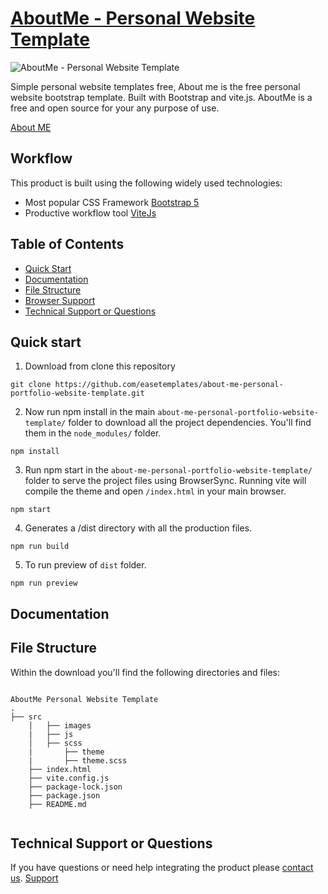 # [AboutMe - Personal Website Template](https://easetemplate.com/)

![AboutMe - Personal Website Template](https://user-images.githubusercontent.com/30169935/231987845-1895e4ac-b07d-4d1f-b2b1-f9731b5adcc4.jpg)

Simple personal website templates free, About me is the free personal website bootstrap template. Built with Bootstrap and vite.js.
AboutMe is a free and open source for your any purpose of use. 

[About ME](https://easetemplate.com/)

## Workflow

This product is built using the following widely used technologies:

- Most popular CSS Framework [Bootstrap 5](https://getbootstrap.com/)
- Productive workflow tool [ViteJs](https://vitejs.dev/)
 

## Table of Contents

* [Quick Start](#quick-start)
* [Documentation](#documentation)
* [File Structure](#file-structure)
* [Browser Support](#browser-support)
* [Technical Support or Questions](#technical-support-or-questions)


## Quick start

1. Download from clone this repository

```
git clone https://github.com/easetemplates/about-me-personal-portfolio-website-template.git
```
 

2. Now run npm install in the main `about-me-personal-portfolio-website-template/` folder to download all the project dependencies. You'll find them in the `node_modules/` folder.

```
npm install
```

3. Run npm start in the `about-me-personal-portfolio-website-template/` folder to serve the project files using BrowserSync. Running vite will compile the theme and open `/index.html` in your main browser.

```
npm start
```

4. Generates a /dist directory with all the production files.

```
npm run build
```

5. To run preview of `dist` folder.

```
npm run preview
```

## Documentation




## File Structure
Within the download you'll find the following directories and files:

```

AboutMe Personal Website Template
.
├── src
    │   ├── images
    |   ├── js
    │   ├── scss
    |       ├── theme
    |       ├── theme.scss
    ├── index.html
    ├── vite.config.js
    ├── package-lock.json
    ├── package.json
    ├── README.md


```


## Technical Support or Questions

If you have questions or need help integrating the product please [contact us](https://easetemplate.com/).
[Support](https://easetemplate.com/)
